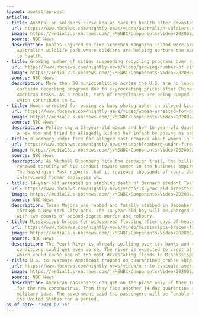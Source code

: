 ```yaml
---
layout: bootstrap-post
articles:
- title: Australian soldiers nurse koalas back to health after devastating fires
  url: https://www.nbcnews.com/nightly-news/video/australian-soldiers-nurse-koalas-back-to-health-after-devastating-fires-78841413653
  image: https://media12.s-nbcnews.com/j/MSNBC/Components/Video/202002/nn_mbr_australian_army_saving_koalas_200215_1920x1080.nbcnews-fp-1200-630.jpg
  source: NBC News
  description: Koalas injured on fire-scorched Kangaroo Island were brought to a South
    Australian wildlife park where soldiers are helping nurture the marsupials back
    to health.
- title: Growing number of cities suspending recycling programs over rising costs
  url: https://www.nbcnews.com/nightly-news/video/growing-number-of-cities-suspending-recycling-programs-over-rising-costs-78842949608
  image: https://media12.s-nbcnews.com/j/MSNBC/Components/Video/202002/nn_spa_recycling_problems_200215_1920x1080.nbcnews-fp-1200-630.jpg
  source: NBC News
  description: More than 50 municipalities across the U.S. are no longer able to afford
    curbside recycling programs due to skyrocketing prices after China stopped accepting
    American trash. As a result, tons of recyclables are being dumped in landfills,
    which contribute to c…
- title: Woman arrested for posing as baby photographer in alleged kidnapping plot
  url: https://www.nbcnews.com/nightly-news/video/woman-arrested-for-posing-as-baby-photographer-in-alleged-kidnapping-plot-78841925670
  image: https://media12.s-nbcnews.com/j/MSNBC/Components/Video/202002/nn_sha_fake_photog_baby_snatching_200215_1920x1080.nbcnews-fp-1200-630.jpg
  source: NBC News
  description: Police say a 38-year-old woman and her 16-year-old daughter drugged
    a new mom and tried to allegedly kidnap her infant by posing as baby photographers.
- title: Bloomberg under fire for alleged past remarks about women in the workplace
  url: https://www.nbcnews.com/nightly-news/video/bloomberg-under-fire-for-alleged-past-remarks-about-women-in-the-workplace-78841925590
  image: https://media13.s-nbcnews.com/j/MSNBC/Components/Video/202002/nn_kod_2020_candidates_bloomberg_under_fire_200215_1581811928508.nbcnews-fp-1200-630.jpg
  source: NBC News
  description: As Michael Bloomberg hits the campaign trail, the billionaire is facing
    renewed scrutiny of his conduct toward women in the business empire he built.
    The Washington Post reports that it reviewed thousands of court documents and
    interviewed former employees wh…
- title: 14-year-old arrested in stabbing death of Barnard student Tessa Majors
  url: https://www.nbcnews.com/nightly-news/video/14-year-old-arrested-in-stabbing-death-of-barnard-student-tessa-majors-78841413525
  image: https://media12.s-nbcnews.com/j/MSNBC/Components/Video/202002/nn_emc_tessa_majors_arrest_200215_1920x1080.nbcnews-fp-1200-630.jpg
  source: NBC News
  description: Tessa Majors was robbed and fatally stabbed in December while walking
    through a New York City park. The 14-year-old boy will be charged as an adult
    with two counts of second-degree murder and robbery.
- title: Mississippi braces for widespread flooding after days of heavy rain
  url: https://www.nbcnews.com/nightly-news/video/mississippi-braces-for-widespread-flooding-after-days-of-heavy-rain-78840901773
  image: https://media13.s-nbcnews.com/j/MSNBC/Components/Video/202002/nn_bal_mississippi_flooding_200215_1581811629272.nbcnews-fp-1200-630.jpg
  source: NBC News
  description: The Pearl River is already spilling over its banks and officials fear
    conditions could get even worse. The river is expected to crest at 38 feet overnight,
    which could cause one of the most devastating floods in Mississippi history.
- title: U.S. to evacuate Americans trapped on quarantined cruise ship off Japan
  url: https://www.nbcnews.com/nightly-news/video/u-s-to-evacuate-americans-trapped-on-quarantined-cruise-ship-off-japan-78839365995
  image: https://media11.s-nbcnews.com/j/MSNBC/Components/Video/202002/nn_bne_coronavirus_americans_evacuated_200215_1920x1080.nbcnews-fp-1200-630.jpg
  source: NBC News
  description: American passengers can get on the plane only if they test negative
    for the new coronavirus. Then they face another 14-day quarantine at a California
    military base. The government said the passengers will be “unable to return to
    the United States for a period…
as_of_date: '2020-02-15'
---
```


